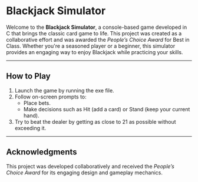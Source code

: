 # Blackjack Simulator

Welcome to the **Blackjack Simulator**, a console-based game developed in C that brings the classic card game to life. This project was created as a collaborative effort and was awarded the *People’s Choice Award* for Best in Class. Whether you're a seasoned player or a beginner, this simulator provides an engaging way to enjoy Blackjack while practicing your skills.

---

## How to Play

1. Launch the game by running the exe file.
2. Follow on-screen prompts to:
   - Place bets.
   - Make decisions such as Hit (add a card) or Stand (keep your current hand).
3. Try to beat the dealer by getting as close to 21 as possible without exceeding it.

---

## Acknowledgments

This project was developed collaboratively and received the *People’s Choice Award* for its engaging design and gameplay mechanics. 
